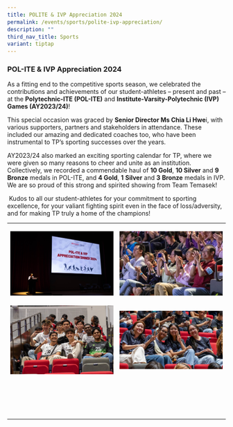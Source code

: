 ```yaml
---
title: POLITE & IVP Appreciation 2024
permalink: /events/sports/polite-ivp-appreciation/
description: ""
third_nav_title: Sports
variant: tiptap
---
```

<h3>POL-ITE &amp; IVP Appreciation 2024</h3>
<p>As a fitting end to the competitive sports season, we celebrated the contributions
and achievements of our student-athletes – present and past – at the <strong>Polytechnic-ITE (POL-ITE)</strong> and <strong>Institute-Varsity-Polytechnic (IVP) Games (AY2023/24)</strong>!</p>
<p>This special occasion was graced by <strong>Senior Director Ms Chia Li Hwe</strong>i,
with various supporters, partners and stakeholders in attendance. These
included our amazing and dedicated coaches too, who have been instrumental
to TP’s sporting successes over the years.</p>
<p>AY2023/24 also marked an exciting sporting calendar for TP, where we were
given so many reasons to cheer and unite as an institution. Collectively,
we recorded a commendable haul of <strong>10 Gold</strong>,&nbsp;<strong>10 Silver</strong>&nbsp;and&nbsp;<strong>9 Bronze</strong>&nbsp;medals
in POL-ITE, and <strong>4&nbsp;Gold</strong>,&nbsp;<strong>1</strong>&nbsp;<strong>Silver</strong> and&nbsp;<strong>3</strong>&nbsp;<strong>Bronze</strong> medals&nbsp;in
IVP. We are so proud of this strong and spirited showing from Team Temasek!</p>
<p>&nbsp;Kudos to all our student-athletes for your commitment to sporting
excellence, for your valiant fighting spirit even in the face of loss/adversity,
and for making TP truly a home of the champions! &nbsp;
<br>
</p>
<table>
<tbody>
<tr>
<th rowspan="1" colspan="2">
<p></p>
<div class="isomer-image-wrapper">
<img style="width: 100%" height="auto" width="100%" alt="" src="/images/Sports/AppreciationDinner__No_Watermark___8.jpg">
</div>
</th>
<th rowspan="1" colspan="2">
<p></p>
<div class="isomer-image-wrapper">
<img style="width: 100%" height="auto" width="100%" alt="" src="/images/Sports/AppreciationDinner_0289.jpg">
</div>
</th>
</tr>
<tr>
<td rowspan="1" colspan="2">
<p></p>
<div class="isomer-image-wrapper">
<img style="width: 100%" height="auto" width="100%" alt="" src="/images/Sports/AppreciationDinner_1__32_of_92_.jpg">
</div>
</td>
<td rowspan="1" colspan="2">
<p></p>
<div class="isomer-image-wrapper">
<img style="width: 100%" height="auto" width="100%" alt="" src="/images/Sports/AppreciationDinner_1__31_of_92_.jpg">
</div>
</td>
</tr>
<tr>
<td rowspan="1" colspan="2">
<p></p>
</td>
<td rowspan="1" colspan="2">
<p></p>
</td>
</tr>
<tr>
<td rowspan="1" colspan="2">
<p></p>
</td>
<td rowspan="1" colspan="2">
<p></p>
</td>
</tr>
<tr>
<td rowspan="1" colspan="2">
<p></p>
</td>
<td rowspan="1" colspan="2">
<p></p>
</td>
</tr>
<tr>
<td rowspan="1" colspan="2">
<p></p>
</td>
<td rowspan="1" colspan="2">
<p></p>
</td>
</tr>
<tr>
<td rowspan="1" colspan="2">
<p></p>
</td>
<td rowspan="1" colspan="2">
<p></p>
</td>
</tr>
</tbody>
</table>
<p>
<br>
<br>
<br>
<br>
<br>
<br>
<br>
<br>
<br>
<br>
<br>
<br>
</p>